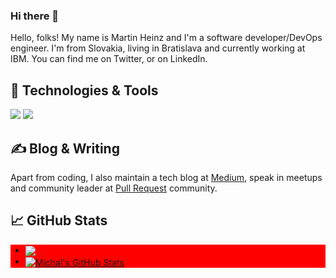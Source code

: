 ### Hi there 👋

<!--
**MichalPorag/MichalPorag** is a ✨ _special_ ✨ repository because its `README.md` (this file) appears on your GitHub profile.

Here are some ideas to get you started:

- 🔭 I’m currently working on ...
- 🌱 I’m currently learning ...
- 👯 I’m looking to collaborate on ...
- 🤔 I’m looking for help with ...
- 💬 Ask me about ...
- 📫 How to reach me: ...
- 😄 Pronouns: ...
- ⚡ Fun fact: ...
-->
Hello, folks! 
My name is Martin Heinz and I'm a software developer/DevOps engineer. I'm from Slovakia, living in Bratislava and currently working at IBM. You can find me on Twitter, or on LinkedIn.

## 🔧 Technologies & Tools
![](https://img.shields.io/badge/Code-JavaScript-informational?style=flat&logo=javascript&logoColor=white&color=2bbc8a)
![](https://img.shields.io/badge/FreamWork-React?style=flat&logo=vue.js&logoColor=white&color=2bbc8a)

## ✍ Blog & Writing
Apart from coding, I also maintain a tech blog at [Medium](https://medium.com/@miporagi), speak in meetups and community leader at [Pull Request](https://www.facebook.com/groups/PullRequest) community.

## 📈 GitHub Stats
<ul style="background-color: red;">
  <li>
    <a href="https://github.com/MichalPorag/MichalPorag">
      <img align="center" src="https://github-readme-stats.vercel.app/api/top-langs/?username=MichalPorag&hide=java&theme=midnight-purple" />
    </a>
  </li>
  <li>
    <a href="https://github.com/MichalPorag/MichalPorag">
      <img align="center" src="https://github-readme-stats.vercel.app/api?username=MichalPorag&show_icons=true&line_height=27&count_private=true&theme=midnight-purple" alt="Michal's GitHub Stats" />
    </a>
  </li>
</ul>

